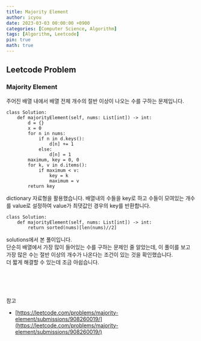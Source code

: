 ```yaml
---
title: Majority Element
author: icyou
date: 2023-03-03 00:00:00 +0900
categories: [Computer Science, Algorithm]
tags: [Algorithm, Leetcode]
pin: true
math: true
---
```


## Leetcode Problem

### Majority Element
주어진 배열 내에서 배열 전체 개수의 절반 이상이 나오는 수를 구하는 문제입니다.

```
class Solution:
    def majorityElement(self, nums: List[int]) -> int:
        d = {}
        x = 0
        for n in nums:
            if n in d.keys():
                d[n] += 1
            else:
                d[n] = 1
        maximum, key = 0, 0
        for k, v in d.items():
            if maximum < v:
                key = k
                maximum = v
        return key
```
dictionary 자료형을 활용했습니다.
배열내의 수들을 key로 하고 수들이 모여있는 개수를 value로 설정하여 value가 최댓값인 경우의 key를 반환합니다.  

```
class Solution:
    def majorityElement(self, nums: List[int]) -> int:
        return sorted(nums)[len(nums)//2]
```
solutions에서 본 풀이입니다.  
단순히 배열에서 가장 많이 들어있는 수를 구하는 문제인 줄 알았는데, 이 풀이를 보고 가장 많은 수는 절반 이상의 개수가 나온다는 조건이 있는 것을 확인했습니다.  
더 짧게 해결할 수 있는데 조금 아쉽습니다.  

<br/><br/><br/><br/>
참고 
- [https://leetcode.com/problems/majority-element/submissions/908260019/](https://leetcode.com/problems/majority-element/submissions/908260019/)
